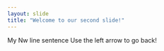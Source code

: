 ```yaml
---
layout: slide
title: "Welcome to our second slide!"
---
```

My Nw line sentence
Use the left arrow to go back!
